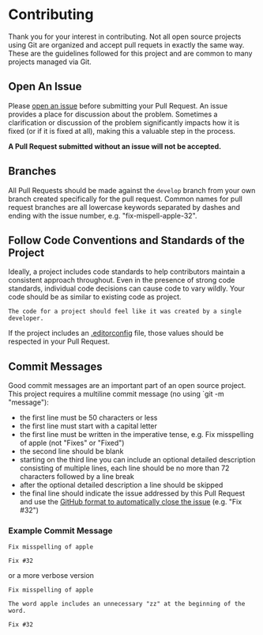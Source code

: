 Contributing
============

Thank you for your interest in contributing.  Not all open source projects
using Git are organized and accept pull requets in exactly the same way.
These are the guidelines followed for this project and are common to many
projects managed via Git.

Open An Issue
-------------

Please [open an issue](../../issues) before
submitting your Pull Request.  An issue provides a place for discussion
about the problem.  Sometimes a clarification or discussion of the problem
significantly impacts how it is fixed (or if it is fixed at all), making this
a valuable step in the process.

__A Pull Request submitted without an issue will not be accepted.__

Branches
--------

All Pull Requests should be made against the `develop` branch from your own
branch created specifically for the pull request.  Common names for pull
request branches are all lowercase keywords separated by dashes and
ending with the issue number,
e.g. "fix-mispell-apple-32".

Follow Code Conventions and Standards of the Project
----------------------------------------------------

Ideally, a project includes code standards to help contributors maintain a
consistent approach throughout.  Even in the presence of strong code standards,
individual code decisions can cause code to vary wildly.  Your code should be
as similar to existing code as project.

    The code for a project should feel like it was created by a single developer.

If the project includes an [.editorconfig](http://editorconfig.org/) file,
those values should be respected in your Pull Request.

Commit Messages
---------------

Good commit messages are an important part of an open source project.  This
project requires a multiline commit message (no using `git -m "message"):

- the first line must be 50 characters or less
- the first line must start with a capital letter
- the first line must be written in the imperative tense,
e.g. Fix misspelling of apple (not "Fixes" or "Fixed")
- the second line should be blank
- starting on the third line you can include an optional detailed description
consisting of multiple lines, each line should be no more than 72 characters
followed by a line break
- after the optional detailed description a line should be skipped
- the final line should indicate the issue addressed by this Pull Request
and use the
[GitHub format to automatically close the issue](https://help.github.com/articles/closing-issues-via-commit-messages/)
(e.g. "Fix #32")

### Example Commit Message

```
Fix misspelling of apple

Fix #32
```

or a more verbose version

```
Fix misspelling of apple

The word apple includes an unnecessary "zz" at the beginning of the word.

Fix #32
```


